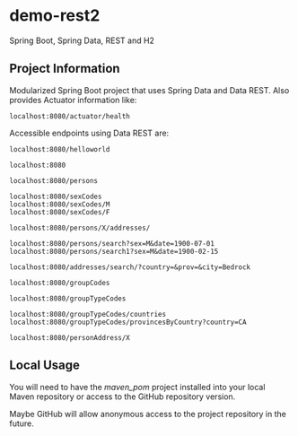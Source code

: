 # demo-rest2
Spring Boot, Spring Data, REST and H2

## Project Information
Modularized Spring Boot project that uses Spring Data and Data REST.
Also provides Actuator information like:
    
    localhost:8080/actuator/health

Accessible endpoints using Data REST are:

    localhost:8080/helloworld

    localhost:8080

    localhost:8080/persons

    localhost:8080/sexCodes
    localhost:8080/sexCodes/M
    localhost:8080/sexCodes/F

    localhost:8080/persons/X/addresses/

    localhost:8080/persons/search?sex=M&date=1900-07-01
    localhost:8080/persons/search1?sex=M&date=1900-02-15

    localhost:8080/addresses/search/?country=&prov=&city=Bedrock

    localhost:8080/groupCodes

    localhost:8080/groupTypeCodes

    localhost:8080/groupTypeCodes/countries
    localhost:8080/groupTypeCodes/provincesByCountry?country=CA

    localhost:8080/personAddress/X

## Local Usage
You will need to have the _maven_pom_ project installed into your
local Maven repository or access to the GitHub repository version.

Maybe GitHub will allow anonymous access to the project repository
in the future.
